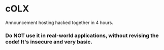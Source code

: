 # cOLX
Announcement hosting hacked together in 4 hours.


### Do NOT use it in real-world applications, without revising the code! It's insecure and very basic.
